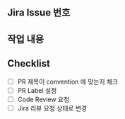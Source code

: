 ## Jira Issue 번호

## 작업 내용

## Checklist

- [ ] PR 제목이 convention 에 맞는지 체크
- [ ] PR Label 설정
- [ ] Code Review 요청
- [ ] Jira 리뷰 요청 상태로 변경
